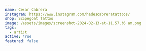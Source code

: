 ```yaml
---
name: Cesar Cabrera
instagram: https://www.instagram.com/hadescabreratattoos/
shop: Scapegoat Tattoo
image: /assets/images/screenshot-2024-02-13-at-11.57.36 am.png
tags:
  - artist
active: true
featured: false
---
```

